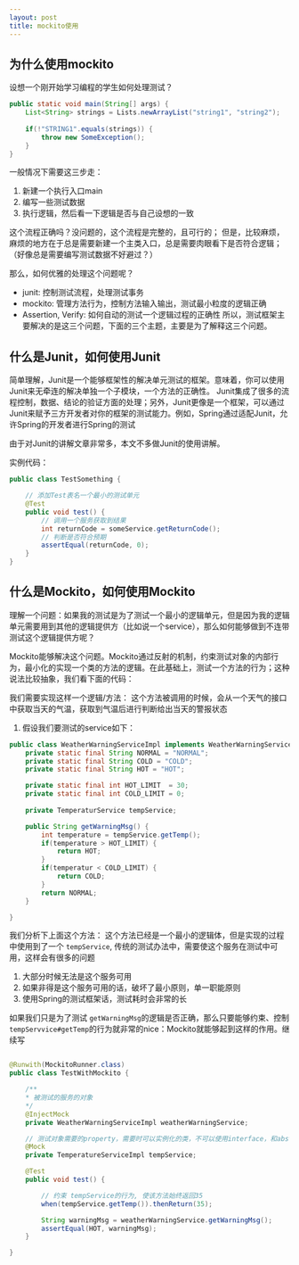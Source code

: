 ```yaml
---
layout: post
title: mockito使用
---
```


## 为什么使用mockito
设想一个刚开始学习编程的学生如何处理测试？
```java
public static void main(String[] args) {
    List<String> strings = Lists.newArrayList("string1", "string2");
    
    if(!"STRING1".equals(strings)) {
        throw new SomeException();
    }
}
```
一般情况下需要这三步走：
1. 新建一个执行入口main
2. 编写一些测试数据
3. 执行逻辑，然后看一下逻辑是否与自己设想的一致

这个流程正确吗？没问题的，这个流程是完整的，且可行的；
但是，比较麻烦，麻烦的地方在于总是需要新建一个主类入口，总是需要肉眼看下是否符合逻辑；（好像总是需要编写测试数据不好避过？）

那么，如何优雅的处理这个问题呢？
- junit: 控制测试流程，处理测试事务
- mockito: 管理方法行为，控制方法输入输出，测试最小粒度的逻辑正确
- Assertion, Verify: 如何自动的测试一个逻辑过程的正确性
所以，测试框架主要解决的是这三个问题，下面的三个主题，主要是为了解释这三个问题。

## 什么是Junit，如何使用Junit

简单理解，Junit是一个能够框架性的解决单元测试的框架。意味着，你可以使用Junit来无牵连的解决单独一个子模块，一个方法的正确性。
Junit集成了很多的流程控制，数据、结论的验证方面的处理；另外，Junit更像是一个框架，可以通过Junit来赋予三方开发者对你的框架的测试能力。例如，Spring通过适配Junit，允许Spring的开发者进行Spring的测试

由于对Junit的讲解文章非常多，本文不多做Junit的使用讲解。

实例代码：

```java
public class TestSomething {

    // 添加Test表名一个最小的测试单元
    @Test
    public void test() {
        // 调用一个服务获取到结果
        int returnCode = someService.getReturnCode();
        // 判断是否符合预期
        assertEqual(returnCode, 0);
    }
}
```

## 什么是Mockito，如何使用Mockito

理解一个问题：如果我的测试是为了测试一个最小的逻辑单元，但是因为我的逻辑单元需要用到其他的逻辑提供方（比如说一个service），那么如何能够做到不连带测试这个逻辑提供方呢？

Mockito能够解决这个问题。Mockito通过反射的机制，约束测试对象的内部行为，最小化的实现一个类的方法的逻辑。在此基础上，测试一个方法的行为；这种说法比较抽象，我们看下面的代码：

我们需要实现这样一个逻辑/方法：
这个方法被调用的时候，会从一个天气的接口中获取当天的气温，获取到气温后进行判断给出当天的警报状态

1. 假设我们要测试的service如下：

```java
public class WeatherWarningServiceImpl implements WeatherWarningService {
    private static final String NORMAL = "NORMAL";
    private static final String COLD = "COLD";
    private static final String HOT = "HOT";

    private static final int HOT_LIMIT  = 30;
    private static final int COLD_LIMIT = 0;
    
    private TemperaturService tempService;

    public String getWarningMsg() {
        int temperature = tempService.getTemp();
        if(temperature > HOT_LIMIT) {
            return HOT;
        }
        if(temperatur < COLD_LIMIT) {
            return COLD;
        }
        return NORMAL;
    }

}
```

我们分析下上面这个方法：
这个方法已经是一个最小的逻辑体，但是实现的过程中使用到了一个 `tempService`, 传统的测试办法中，需要使这个服务在测试中可用，这样会有很多的问题
1. 大部分时候无法是这个服务可用
2. 如果非得是这个服务可用的话，破坏了最小原则，单一职能原则
3. 使用Spring的测试框架话，测试耗时会非常的长

如果我们只是为了测试 `getWarningMsg`的逻辑是否正确，那么只要能够约束、控制`tempServvice#getTemp`的行为就非常的nice：Mockito就能够起到这样的作用。继续写

```java

@Runwith(MockitoRunner.class)
public class TestWithMockito {

    /**
    * 被测试的服务的对象
    */
    @InjectMock
    private WeatherWarningServiceImpl weatherWarningService;

    // 测试对象需要的property，需要时可以实例化的类，不可以使用interface，和abstract类
    @Mock
    private TemperatureServiceImpl tempService;

    @Test
    public void test() {

        // 约束 tempService的行为, 使该方法始终返回35
        when(tempService.getTemp()).thenReturn(35);

        String warningMsg = weatherWarningService.getWarningMsg();
        assertEqual(HOT, warningMsg);
    }

}

```